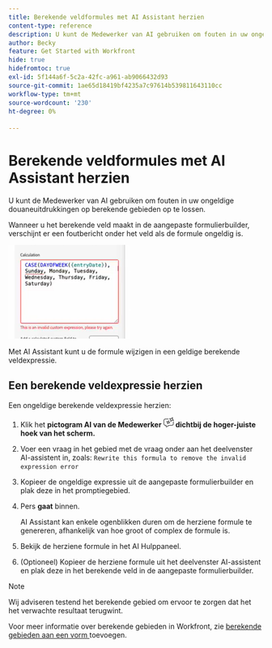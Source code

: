 ```yaml
---
title: Berekende veldformules met AI Assistant herzien
content-type: reference
description: U kunt de Medewerker van AI gebruiken om fouten in uw ongeldige douaneuitdrukkingen op berekende gebieden op te lossen.
author: Becky
feature: Get Started with Workfront
hide: true
hidefromtoc: true
exl-id: 5f144a6f-5c2a-42fc-a961-ab9066432d93
source-git-commit: 1ae65d18419bf4235a7c97614b539811643110cc
workflow-type: tm+mt
source-wordcount: '230'
ht-degree: 0%

---
```


# Berekende veldformules met AI Assistant herzien

U kunt de Medewerker van AI gebruiken om fouten in uw ongeldige douaneuitdrukkingen op berekende gebieden op te lossen.

Wanneer u het berekende veld maakt in de aangepaste formulierbuilder, verschijnt er een foutbericht onder het veld als de formule ongeldig is.

![ Ongeldige uitdrukkingsfout ](assets/invalid-expression.png)

Met AI Assistant kunt u de formule wijzigen in een geldige berekende veldexpressie.

## Een berekende veldexpressie herzien

Een ongeldige berekende veldexpressie herzien:

1. Klik het **pictogram AI van de Medewerker ![ AI Medewerker pictogram ](assets/ai-assistant-icon.png) dichtbij de hoger-juiste hoek van het scherm.**
1. Voer een vraag in het gebied met de vraag onder aan het deelvenster AI-assistent in, zoals:
   `Rewrite this formula to remove the invalid expression error`
1. Kopieer de ongeldige expressie uit de aangepaste formulierbuilder en plak deze in het promptiegebied.
1. Pers **gaat** binnen.

   AI Assistant kan enkele ogenblikken duren om de herziene formule te genereren, afhankelijk van hoe groot of complex de formule is.
1. Bekijk de herziene formule in het AI Hulppaneel.
1. (Optioneel) Kopieer de herziene formule uit het deelvenster AI-assistent en plak deze in het berekende veld in de aangepaste formulierbuilder.

>[!NOTE]
>
>Wij adviseren testend het berekende gebied om ervoor te zorgen dat het het verwachte resultaat terugwint.

Voor meer informatie over berekende gebieden in Workfront, zie [ berekende gebieden aan een vorm ](/help/quicksilver/administration-and-setup/customize-workfront/create-manage-custom-forms/form-designer/design-a-form/add-a-calculated-field.md) toevoegen.
